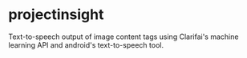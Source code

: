 # projectinsight
Text-to-speech output of image content tags using Clarifai's machine learning API and android's text-to-speech tool. 
